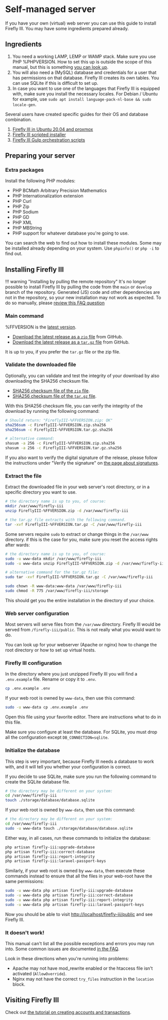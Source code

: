 # Self-managed server

If you have your own (virtual) web server you can use this guide to install Firefly III. You may have some ingredients prepared already.

## Ingredients

1. You need a working LAMP, LEMP or WAMP stack. Make sure you use PHP %PHPVERSION. How to set this up is outside the scope of this manual, but this is something [you can look up](https://www.google.com/search?q=lamp+stack+php+%PHPVERSION). 
2. You will also need a (MySQL) database and credentials for a user that has permissions on that database. Firefly III creates its own tables. You can use SQLite if this is difficult to set up. 
3. In case you want to use one of the languages that Firefly III is equipped with, make sure you install the necessary locales. For Debian / Ubuntu for example, use `sudo apt install language-pack-nl-base && sudo locale-gen`.

Several users have created specific guides for their OS and database combination. 

1. [Firefly III in Ubuntu 20.04 and proxmox](https://gist.github.com/Engr-AllanG/34e77a08e1482284763fff429cdd92fa)
2. [Firefly III scripted installer](https://github.com/runlevel-4/firefly-iii-automation)
3. [Firefly III Gulp orchestration scripts](https://github.com/sidyes/firefly-iii-gulp)

## Preparing your server

### Extra packages

Install the following PHP modules:

* PHP BCMath Arbitrary Precision Mathematics
* PHP Internationalization extension
* PHP Curl
* PHP Zip
* PHP Sodium
* PHP GD
* PHP XML
* PHP MBString
* PHP support for whatever database you're going to use.

You can search the web to find out how to install these modules. Some may be installed already depending on your system. Use `phpinfo()` or `php -i` to find out.

## Installing Firefly III

!!! warning "Installing by pulling the remote repository"
    It's no longer possible to install Firefly III by pulling the code from the `main` or `develop` branch of the repository. Generated (JS) code and other dependencies are not in the repository, so your new installation may not work as expected. To do so manually, please [review this FAQ question](../../../references/faq/install.md#i-want-to-build-the-firefly-iii-release-myself)

### Main command

%FFVERSION is the [latest version](https://version.firefly-iii.org/).

- [Download the latest release as a `zip` file](https://github.com/firefly-iii/firefly-iii/releases/download/%FFVERSION/FireflyIII-%FFVERSION.zip) from GitHub.
- [Download the latest release as a `tar.gz` file](https://github.com/firefly-iii/firefly-iii/releases/download/%FFVERSION/FireflyIII-%FFVERSION.tar.gz) from GitHub.

It is up to you, if you prefer the `tar.gz` file or the zip file.

### Validate the downloaded file

Optionally, you can validate and test the integrity of your download by also downloading the SHA256 checksum file. 

- [SHA256 checksum file of the `zip` file](https://github.com/firefly-iii/firefly-iii/releases/download/%FFVERSION/FireflyIII-%FFVERSION.zip.sha256).
- [SHA256 checksum file of the `tar.gz` file](https://github.com/firefly-iii/firefly-iii/releases/download/%FFVERSION/FireflyIII-%FFVERSION.tar.gz.sha256).

With this SHA256 checksum file, you can verify the integrity of the download by running the following command:

```bash
# Should return: "FireflyIII-%FFVERSION.zip: OK"
sha256sum -c FireflyIII-%FFVERSION.zip.sha256
sha256sum -c FireflyIII-%FFVERSION.tar.gz.sha256

# alternative command:
shasum -a 256 -c FireflyIII-%FFVERSION.zip.sha256
shasum -a 256 -c FireflyIII-%FFVERSION.tar.gz.sha256
```

If you also want to verify the digital signature of the release, please follow the instructions under "Verify the signature" on [the page about signatures](../../../explanation/more-information/signatures.md#verify-the-signature).

### Extract the file

Extract the downloaded file in your web server's root directory, or in a specific directory you want to use.

```bash
# the directory name is up to you, of course:
mkdir /var/www/firefly-iii
unzip FireflyIII-%FFVERSION.zip -d /var/www/firefly-iii

# the tar.gz file extracts with the following command.
tar -xvf FireflyIII-%FFVERSION.tar.gz -C /var/www/firefly-iii
```

Some servers require `sudo` to extract or change things in the `/var/www` directory. if this is the case for you, make sure you reset the access rights after wards: 

```bash
# the directory name is up to you, of course:
sudo -u www-data mkdir /var/www/firefly-iii
sudo -u www-data unzip FireflyIII-%FFVERSION.zip -d /var/www/firefly-iii

# alternative command for the tar.gz file:
sudo tar -xvf FireflyIII-%FFVERSION.tar.gz -C /var/www/firefly-iii

sudo chown -R www-data:www-data /var/www/firefly-iii
sudo chmod -R 775 /var/www/firefly-iii/storage
```

This should get you the entire installation in the directory of your choice.

### Web server configuration

Most servers will serve files from the `/var/www` directory. Firefly III would be served from `/firefly-iii/public`. This is not really what you would want to do.

You can look up for your webserver (Apache or nginx) how to change the root directory or how to set up virtual hosts. 

### Firefly III configuration

In the directory where you just unzipped Firefly III you will find a `.env.example` file. Rename or copy it to `.env`. 

```bash
cp .env.example .env
```

If your web root is owned by `www-data`, then use this command:

```bash
sudo -u www-data cp .env.example .env
```

Open this file using your favorite editor. There are instructions what to do in this file.

Make sure you configure at least the database. For SQLite, you must drop all the configuration except `DB_CONNECTION=sqlite`.

### Initialize the database

This step is very important, because Firefly III needs a database to work with, and it will tell you whether your configuration is correct.

If you decide to use SQLite, make sure you run the following command to create the SQLite database file.

```bash
# the directory may be different on your system:
cd /var/www/firefly-iii
touch ./storage/database/database.sqlite
```

If your web root is owned by `www-data`, then use this command:

```bash
# the directory may be different on your system:
cd /var/www/firefly-iii
sudo -u www-data touch ./storage/database/database.sqlite
```

Either way, in all cases, run these commands to initialize the database:

```bash
php artisan firefly-iii:upgrade-database
php artisan firefly-iii:correct-database
php artisan firefly-iii:report-integrity
php artisan firefly-iii:laravel-passport-keys
```

Similarly, if your web root is owned by `www-data`, then execute these commands instead to ensure that all the files in your web-root have the same permissions:

```bash
sudo -u www-data php artisan firefly-iii:upgrade-database
sudo -u www-data php artisan firefly-iii:correct-database
sudo -u www-data php artisan firefly-iii:report-integrity
sudo -u www-data php artisan firefly-iii:laravel-passport-keys
```

Now you should be able to visit [http://localhost/firefly-iii/public](http://localhost/firefly-iii/public) and see Firefly III.

### It doesn't work!

This manual can't list all the possible exceptions and errors you may run into. Some common issues are documented [in the FAQ](../../../references/faq/install.md).

Look in these directions when you're running into problems:

* Apache may not have mod_rewrite enabled or the htaccess file isn't activated (`AllowOverride`).
* Nginx may not have the correct `try_files` instruction in the `location` block.

## Visiting Firefly III

Check out [the tutorial on creating accounts and transactions](../../../tutorials/finances/first-steps.md).

